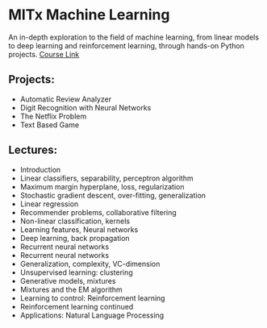 # MITx Machine Learning
An in-depth exploration to the field of machine learning, from linear models to deep learning and reinforcement learning, through hands-on Python projects. <a href="https://www.edx.org/course/machine-learning-with-python-from-linear-models-to-deep-learning">Course Link </a>

## Projects:
* Automatic Review Analyzer
* Digit Recognition with Neural Networks
* The Netflix Problem
* Text Based Game

## Lectures:
* Introduction
* Linear classifiers, separability, perceptron algorithm
* Maximum margin hyperplane, loss, regularization
* Stochastic gradient descent, over-fitting, generalization
* Linear regression
* Recommender problems, collaborative filtering
* Non-linear classification, kernels
* Learning features, Neural networks
* Deep learning, back propagation
* Recurrent neural networks
* Recurrent neural networks
* Generalization, complexity, VC-dimension
* Unsupervised learning: clustering
* Generative models, mixtures
* Mixtures and the EM algorithm
* Learning to control: Reinforcement learning
* Reinforcement learning continued
* Applications: Natural Language Processing

